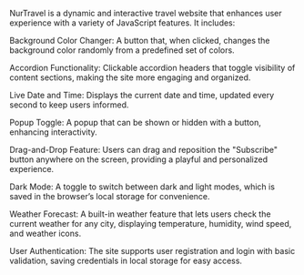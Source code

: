 NurTravel is a dynamic and interactive travel website that enhances user experience with a variety of JavaScript features. It includes:

Background Color Changer: A button that, when clicked, changes the background color randomly from a predefined set of colors.

Accordion Functionality: Clickable accordion headers that toggle visibility of content sections, making the site more engaging and organized.

Live Date and Time: Displays the current date and time, updated every second to keep users informed.

Popup Toggle: A popup that can be shown or hidden with a button, enhancing interactivity.

Drag-and-Drop Feature: Users can drag and reposition the "Subscribe" button anywhere on the screen, providing a playful and personalized experience.

Dark Mode: A toggle to switch between dark and light modes, which is saved in the browser’s local storage for convenience.

Weather Forecast: A built-in weather feature that lets users check the current weather for any city, displaying temperature, humidity, wind speed, and weather icons.

User Authentication: The site supports user registration and login with basic validation, saving credentials in local storage for easy access.
